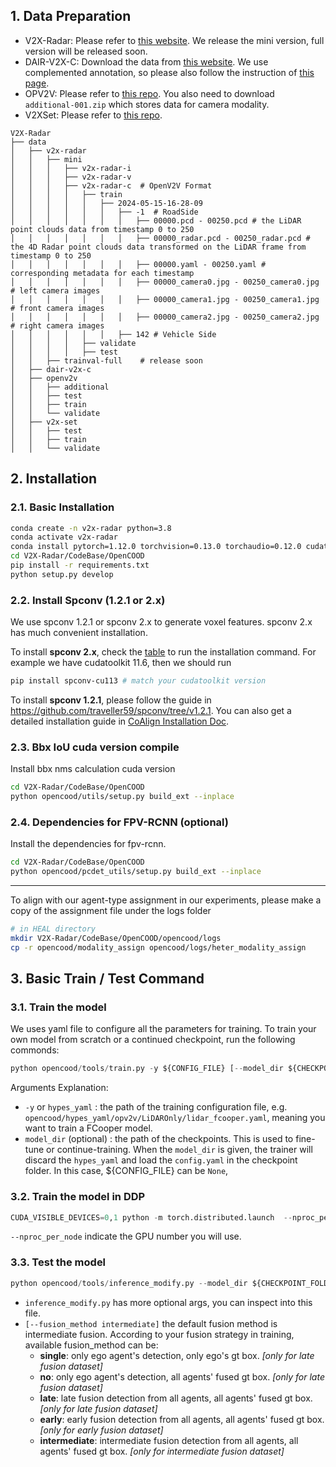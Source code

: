 
## 1. Data Preparation

- V2X-Radar: Please refer to [this website](http://openmpd.com/column/V2X-Radar). We release the mini version, full version will be released soon.
- DAIR-V2X-C: Download the data from [this website](https://thudair.baai.ac.cn/index). We use complemented annotation, so please also follow the instruction of [this page](https://siheng-chen.github.io/dataset/dair-v2x-c-complemented/). 
- OPV2V: Please refer to [this repo](https://github.com/DerrickXuNu/OpenCOOD). You also need to download `additional-001.zip` which stores data for camera modality.
- V2XSet: Please refer to [this repo](https://github.com/DerrickXuNu/v2x-vit).

```shell
V2X-Radar
├── data
│   ├── v2x-radar 
│   │   ├── mini
│   │   │   ├── v2x-radar-i
│   │   │   ├── v2x-radar-v
│   │   │   ├── v2x-radar-c  # OpenV2V Format
│   │   │   │   ├── train
│   │   │   │   │   ├── 2024-05-15-16-28-09
│   │   │   │   │   │   ├── -1  # RoadSide
│   │   │   │   │   │   │   ├── 00000.pcd - 00250.pcd # the LiDAR point clouds data from timestamp 0 to 250
│   │   │   │   │   │   │   ├── 00000_radar.pcd - 00250_radar.pcd # the 4D Radar point clouds data transformed on the LiDAR frame from timestamp 0 to 250
│   │   │   │   │   │   │   ├── 00000.yaml - 00250.yaml # corresponding metadata for each timestamp
│   │   │   │   │   │   │   ├── 00000_camera0.jpg - 00250_camera0.jpg # left camera images
│   │   │   │   │   │   │   ├── 00000_camera1.jpg - 00250_camera1.jpg # front camera images
│   │   │   │   │   │   │   ├── 00000_camera2.jpg - 00250_camera2.jpg # right camera images
│   │   │   │   │   │   ├── 142 # Vehicle Side
│   │   │   │   ├── validate
│   │   │   │   ├── test
│   │   ├── trainval-full    # release soon
│   ├── dair-v2x-c 
│   ├── openv2v
│   │   ├── additional
│   │   ├── test
│   │   ├── train
│   │   └── validate
│   ├── v2x-set
│   │   ├── test
│   │   ├── train
│   │   └── validate
```

## 2. Installation
### 2.1. Basic Installation
```bash
conda create -n v2x-radar python=3.8
conda activate v2x-radar
conda install pytorch=1.12.0 torchvision=0.13.0 torchaudio=0.12.0 cudatoolkit=11.3 -c pytorch
cd V2X-Radar/CodeBase/OpenCOOD
pip install -r requirements.txt
python setup.py develop
```


### 2.2. Install Spconv (1.2.1 or 2.x)
We use spconv 1.2.1 or spconv 2.x to generate voxel features. spconv 2.x has much convenient installation.

To install **spconv 2.x**, check the [table](https://github.com/traveller59/spconv#spconv-spatially-sparse-convolution-library) to run the installation command. For example we have cudatoolkit 11.6, then we should run
```bash
pip install spconv-cu113 # match your cudatoolkit version
```

To install **spconv 1.2.1**, please follow the guide in https://github.com/traveller59/spconv/tree/v1.2.1.
You can also get a detailed installation guide in [CoAlign Installation Doc](https://udtkdfu8mk.feishu.cn/docx/LlMpdu3pNoCS94xxhjMcOWIynie#doxcn5rISC6NcfXIUnWFnXhTEzd).


### 2.3. Bbx IoU cuda version compile
Install bbx nms calculation cuda version
  
```bash
cd V2X-Radar/CodeBase/OpenCOOD
python opencood/utils/setup.py build_ext --inplace
```

### 2.4. Dependencies for FPV-RCNN (optional)
Install the dependencies for fpv-rcnn.
  
```bash
cd V2X-Radar/CodeBase/OpenCOOD
python opencood/pcdet_utils/setup.py build_ext --inplace
```


---
To align with our agent-type assignment in our experiments, please make a copy of the assignment file under the logs folder
```bash
# in HEAL directory
mkdir V2X-Radar/CodeBase/OpenCOOD/opencood/logs
cp -r opencood/modality_assign opencood/logs/heter_modality_assign
```


## 3. Basic Train / Test Command
### 3.1. Train the model
We uses yaml file to configure all the parameters for training. To train your own model
from scratch or a continued checkpoint, run the following commonds:
```python
python opencood/tools/train.py -y ${CONFIG_FILE} [--model_dir ${CHECKPOINT_FOLDER}]
```
Arguments Explanation:
- `-y` or `hypes_yaml` : the path of the training configuration file, e.g. `opencood/hypes_yaml/opv2v/LiDAROnly/lidar_fcooper.yaml`, meaning you want to train
a FCooper model. 
- `model_dir` (optional) : the path of the checkpoints. This is used to fine-tune or continue-training. When the `model_dir` is
given, the trainer will discard the `hypes_yaml` and load the `config.yaml` in the checkpoint folder. In this case, ${CONFIG_FILE} can be `None`,

### 3.2. Train the model in DDP
```python
CUDA_VISIBLE_DEVICES=0,1 python -m torch.distributed.launch  --nproc_per_node=2 --use_env opencood/tools/train_ddp.py -y ${CONFIG_FILE} [--model_dir ${CHECKPOINT_FOLDER}]
```
`--nproc_per_node` indicate the GPU number you will use.

### 3.3. Test the model
```python
python opencood/tools/inference_modify.py --model_dir ${CHECKPOINT_FOLDER} [--fusion_method intermediate]
```
- `inference_modify.py` has more optional args, you can inspect into this file.
- `[--fusion_method intermediate]` the default fusion method is intermediate fusion. According to your fusion strategy in training, available fusion_method can be:
  - **single**: only ego agent's detection, only ego's gt box. *[only for late fusion dataset]*
  - **no**: only ego agent's detection, all agents' fused gt box.  *[only for late fusion dataset]*
  - **late**: late fusion detection from all agents, all agents' fused gt box.  *[only for late fusion dataset]*
  - **early**: early fusion detection from all agents, all agents' fused gt box. *[only for early fusion dataset]*
  - **intermediate**: intermediate fusion detection from all agents, all agents' fused gt box. *[only for intermediate fusion dataset]*
